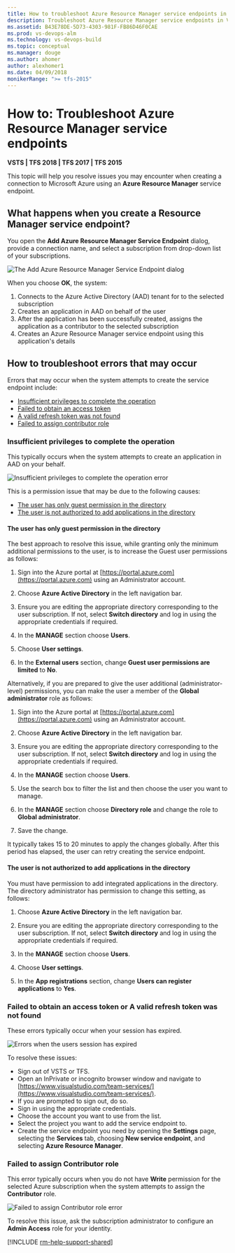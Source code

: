 ```yaml
---
title: How to troubleshoot Azure Resource Manager service endpoints in VSTS and TFS
description: Troubleshoot Azure Resource Manager service endpoints in Visual Studio Team Services (VSTS) and Team Foundation Server (TFS)
ms.assetid: B43E78DE-5D73-4303-981F-FB86D46F0CAE
ms.prod: vs-devops-alm
ms.technology: vs-devops-build
ms.topic: conceptual
ms.manager: douge
ms.author: ahomer
author: alexhomer1
ms.date: 04/09/2018
monikerRange: ">= tfs-2015"
---
```


# How to: Troubleshoot Azure Resource Manager service endpoints

**VSTS | TFS 2018 | TFS 2017 | TFS 2015**

This topic will help you resolve issues you may encounter when creating
a connection to Microsoft Azure using an **Azure Resource Manager** service endpoint.

<a name="whathappens"></a>
## What happens when you create a Resource Manager service endpoint?

You open the **Add Azure Resource Manager Service Endpoint** dialog,
provide a connection name, and select a subscription from drop-down
list of your subscriptions.  

![The Add Azure Resource Manager Service Endpoint dialog](_img/azure-rm-endpoint/azure-rm-endpoint-01.png)

When you choose **OK**, the system:

1. Connects to the Azure Active Directory (AAD) tenant for to the selected subscription
1. Creates an application in AAD on behalf of the user
1. After the application has been successfully created, assigns the application as a contributor to the selected subscription
1. Creates an Azure Resource Manager service endpoint using this application's details

<a name="troubleshoot"></a>
## How to troubleshoot errors that may occur

Errors that may occur when the system attempts to create the service endpoint include:

* [Insufficient privileges to complete the operation](#privileges)
* [Failed to obtain an access token](#sessionexpired)
* [A valid refresh token was not found](#sessionexpired)
* [Failed to assign contributor role](#contributorrole)

<a name="privileges"></a>
### Insufficient privileges to complete the operation

This typically occurs when the system attempts to create an
application in AAD on your behalf.

![Insufficient privileges to complete the operation error](_img/azure-rm-endpoint/azure-rm-endpoint-02.png)

This is a permission issue that may be due to the following causes:

* [The user has only guest permission in the directory](#guestonly)
* [The user is not authorized to add applications in the directory](#notauthtoadd)

<a name="guestonly"></a>
#### The user has only guest permission in the directory

The best approach to resolve this issue, while granting only the minimum additional permissions
to the user, is to increase the Guest user permissions as follows:

1. Sign into the Azure portal at [https://portal.azure.com](https://portal.azure.com) using an Administrator account.

1. Choose **Azure Active Directory** in the left navigation bar.

1. Ensure you are editing the appropriate directory corresponding to the user subscription. If not, select **Switch directory** and log in using the appropriate credentials if required.

1. In the **MANAGE** section choose **Users**.

1. Choose **User settings**.

1. In the **External users** section, change **Guest user permissions are limited** to **No**.

Alternatively, if you are prepared to give the user additional (administrator-level) permissions,
you can make the user a member of the **Global administrator** role as follows:

1. Sign into the Azure portal at [https://portal.azure.com](https://portal.azure.com) using an Administrator account.

1. Choose **Azure Active Directory** in the left navigation bar.

1. Ensure you are editing the appropriate directory corresponding to the user subscription. If not, select **Switch directory** and log in using the appropriate credentials if required.

1. In the **MANAGE** section choose **Users**.
   
1. Use the search box to filter the list and then choose the user you want to manage.

1. In the **MANAGE** section choose **Directory role** and change the role to **Global administrator**.

1. Save the change.

It typically takes 15 to 20 minutes to apply the changes globally.
After this period has elapsed, the user can retry creating the service endpoint.

<a name="notauthtoadd"></a>
#### The user is not authorized to add applications in the directory

You must have permission to add integrated applications in the directory.
The directory administrator has permission to change this setting, as follows:

1. Choose **Azure Active Directory** in the left navigation bar.

1. Ensure you are editing the appropriate directory corresponding to the user subscription. If not, select **Switch directory** and log in using the appropriate credentials if required.

1. In the **MANAGE** section choose **Users**.

1. Choose **User settings**.

1. In the **App registrations** section, change **Users can register applications** to **Yes**.

<a name="sessionexpired"></a>
### Failed to obtain an access token or A valid refresh token was not found

These errors typically occur when your session has expired.

![Errors when the users session has expired](_img/azure-rm-endpoint/azure-rm-endpoint-08.png)

To resolve these issues:

* Sign out of VSTS or TFS.
* Open an InPrivate or incognito browser window and navigate to [https://www.visualstudio.com/team-services/](https://www.visualstudio.com/team-services/).
* If you are prompted to sign out, do so.
* Sign in using the appropriate credentials.
* Choose the account you want to use from the list.
* Select the project you want to add the service endpoint to.
* Create the service endpoint you need by opening the **Settings** page, selecting the **Services** tab,
  choosing **New service endpoint**, and selecting **Azure Resource Manager**.

<a name="contributorrole"></a>
### Failed to assign Contributor role

This error typically occurs when you do not have **Write** permission
for the selected Azure subscription when the system attempts to assign
the **Contributor** role.

![Failed to assign Contributor role error](_img/azure-rm-endpoint/azure-rm-endpoint-09.png)

To resolve this issue, ask the subscription administrator
to configure an **Admin Access** role for your identity.

[!INCLUDE [rm-help-support-shared](../_shared/rm-help-support-shared.md)]
